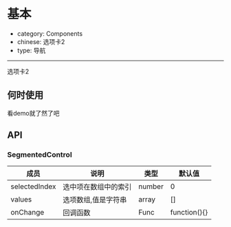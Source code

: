# 基本

- category: Components
- chinese: 选项卡2
- type: 导航

---

选项卡2

## 何时使用

看demo就了然了吧

## API

### SegmentedControl
| 成员        | 说明           | 类型               | 默认值       |
|------------|----------------|--------------------|--------------|
| selectedIndex  | 选中项在数组中的索引        | number |  0  |
| values  | 选项数组,值是字符串        | array |  []  |
| onChange    |    回调函数     | Func |  function(){}  |
